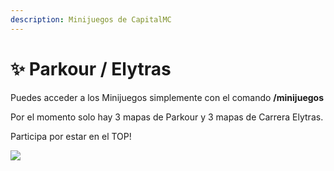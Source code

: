 ```yaml
---
description: Minijuegos de CapitalMC
---
```


# ✨ Parkour / Elytras

Puedes acceder a los Minijuegos simplemente con el comando **/minijuegos**

Por el momento solo hay 3 mapas de Parkour y 3 mapas de Carrera Elytras.

Participa por estar en el TOP!

![](../.gitbook/assets/2021-11-05\_22.20.00.png)
